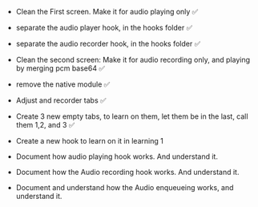 - Clean the First screen. Make it for audio playing only ✅
- separate the audio player hook, in the hooks folder ✅
- separate the audio recorder hook, in the hooks folder ✅
- Clean the second screen: Make it for audio recording only, and playing by merging pcm base64 ✅
- remove the native module ✅
- Adjust and recorder tabs ✅
- Create 3 new empty tabs, to learn on them, let them be in the last, call them 1,2, and 3 ✅
- Create a new hook to learn on it in learning 1
- Document how audio playing hook works. And understand it.

- Document how the Audio recording hook works. And understand it.
- Document and understand how the Audio enqueueing works, and understand it.
